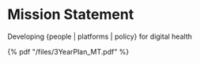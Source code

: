 # Mission Statement
Developing {people | platforms | policy} for digital health

{% pdf "/files/3YearPlan_MT.pdf" %}

